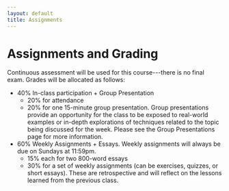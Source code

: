 ```yaml
---
layout: default
title: Assignments
---
```


# Assignments and Grading

Continuous assessment will be used for this course---there is no final exam. Grades will be allocated as follows:

* 40% In-class participation + Group Presentation
  * 20% for attendance
  * 20% for one 15-minute group presentation. Group presentations provide an opportunity for the class to be exposed to real-world examples or in-depth explorations of techniques related to the topic being discussed for the week. Please see the Group Presentations page for more information.
* 60% Weekly Assignments + Essays. Weekly assignments will always be due on Sundays at 11:59pm. 
  * 15% each for two 800-word essays
  * 30% for a set of weekly assignments (can be exercises, quizzes, or short essays). These are retrospective and will reflect on the lessons learned from the previous class.

